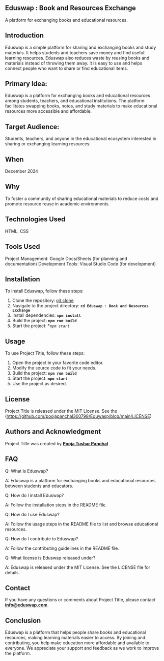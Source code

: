 ## **Eduswap : Book and Resources Exchange** 
A platform for exchanging books and educational resources. 

## **Introduction**
Eduswap is a simple platform for sharing and exchanging books and study materials. It helps students and teachers save money and find useful learning resources. Eduswap also reduces waste by reusing books and materials instead of throwing them away. It is easy to use and helps connect people who want to share or find educational items.

## Primary Idea:
Eduswap is a platform for exchanging books and educational resources among students, teachers, and educational institutions. The platform facilitates swapping books, notes, and study materials to make educational resources more accessible and affordable.

## Target Audience:
Students, teachers, and anyone in the educational ecosystem interested in sharing or exchanging learning resources.

## When
December 2024

## Why 
To foster a community of sharing educational materials to reduce costs and promote resource reuse in academic environments.

## Technologies Used
HTML, CSS

## Tools Used 
Project Management:
Google Docs/Sheets (for planning and documentation)
Development Tools:
Visual Studio Code (for development)

## **Installation**

To install Eduswap, follow these steps:

1. Clone the repository: [git clone](https://github.com/poojapanchal300798/Eduwasp.git)
2. Navigate to the project directory: **`cd Eduswap : Book and Resources Exchange`**
3. Install dependencies: **`npm install`**
4. Build the project: **`npm run build`**
5. Start the project: **`npm start`*
   
## **Usage**
To use Project Title, follow these steps:

1. Open the project in your favorite code editor.
2. Modify the source code to fit your needs.
3. Build the project: **`npm run build`**
4. Start the project: **`npm start`**
5. Use the project as desired.
   
## **License**
Project Title is released under the MIT License. See the (https://github.com/poojapanchal300798/Eduwasp/blob/main/LICENSE)

## **Authors and Acknowledgment**

Project Title was created by **[Pooja Tushar Panchal](poojapanchal300798)**

## **FAQ**

Q: What is Eduswap?

A: Eduswap is a platform for exchanging books and educational resources between students and educators.

Q: How do I install Eduswap?

A: Follow the installation steps in the README file.

Q: How do I use Eduswap?

A: Follow the usage steps in the README file to list and browse educational resources.

Q: How do I contribute to Eduswap?

A: Follow the contributing guidelines in the README file.

Q: What license is Eduswap released under?

A: Eduswap is released under the MIT License. See the LICENSE file for details.

## **Contact**

If you have any questions or comments about Project Title, please contact **info@eduswap.com**.

## Conclusion
Eduswap is a platform that helps people share books and educational resources, making learning materials easier to access. By joining and contributing, you help make education more affordable and available to everyone. We appreciate your support and feedback as we work to improve the platform.
